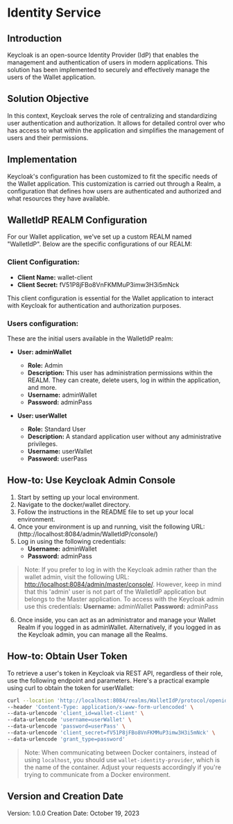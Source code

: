 # Identity Service

## Introduction
Keycloak is an open-source Identity Provider (IdP) that enables the management and authentication of users in modern applications. This solution has been implemented to securely and effectively manage the users of the Wallet application.

## Solution Objective
In this context, Keycloak serves the role of centralizing and standardizing user authentication and authorization. It allows for detailed control over who has access to what within the application and simplifies the management of users and their permissions.

## Implementation
Keycloak's configuration has been customized to fit the specific needs of the Wallet application. This customization is carried out through a Realm, a configuration that defines how users are authenticated and authorized and what resources they have available.

## WalletIdP REALM Configuration
For our Wallet application, we've set up a custom REALM named "WalletIdP". Below are the specific configurations of our REALM:

### Client Configuration:
- **Client Name:** wallet-client   
- **Client Secret:** fV51P8jFBo8VnFKMMuP3imw3H3i5mNck

This client configuration is essential for the Wallet application to interact with Keycloak for authentication and authorization purposes.

### Users configuration:

These are the initial users available in the WalletIdP realm:

- **User: adminWallet**
  - **Role:** Admin
  - **Description:** This user has administration permissions within the REALM. They can create, delete users, log in within the application, and more.
  - **Username:** adminWallet
  - **Password:** adminPass

- **User: userWallet**
  - **Role:** Standard User
  - **Description:** A standard application user without any administrative privileges.
  - **Username:** userWallet
  - **Password:** userPass

## How-to: Use Keycloak Admin Console

1. Start by setting up your local environment.
2. Navigate to the docker/wallet directory.
3. Follow the instructions in the README file to set up your local environment.
4. Once your environment is up and running, visit the following URL: (http://localhost:8084/admin/WalletIdP/console/)
5. Log in using the following credentials:
    - **Username:** adminWallet
    - **Password:** adminPass 

> Note: If you prefer to log in with the Keycloak admin rather than the wallet admin, visit the following URL: [http://localhost:8084/admin/master/console/](http://localhost:8084/admin/master/console/). However, keep in mind that this 'admin' user is not part of the WalletIdP application but belongs to the Master application. To access with the Keycloak admin use this credentials:
    **Username:** adminWallet
    **Password:** adminPass 

6. Once inside, you can act as an administrator and manage your Wallet Realm if you logged in as adminWallet. Alternatively, if you logged in as the Keycloak admin, you can manage all the Realms.
## How-to: Obtain User Token

To retrieve a user's token in Keycloak via REST API, regardless of their role, use the following endpoint and parameters. Here's a practical example using curl to obtain the token for userWallet:

```sh
curl --location 'http://localhost:8084/realms/WalletIdP/protocol/openid-connect/token' \
--header 'Content-Type: application/x-www-form-urlencoded' \
--data-urlencode 'client_id=wallet-client' \
--data-urlencode 'username=userWallet' \
--data-urlencode 'password=userPass' \
--data-urlencode 'client_secret=fV51P8jFBo8VnFKMMuP3imw3H3i5mNck' \
--data-urlencode 'grant_type=password'
```
> Note: When communicating between Docker containers, instead of using `localhost`, you should use `wallet-identity-provider`, which is the name of the container. Adjust your requests accordingly if you're trying to communicate from a Docker environment.

## Version and Creation Date
Version: 1.0.0
Creation Date: October 19, 2023

